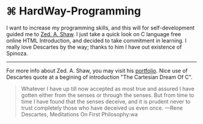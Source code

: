 # ⌘ HardWay-Programming
I want to increase my programming skills, and this will for self-development guided
me to [Zed. A. Shaw](http://learncodethehardway.org/). I just take a quick look on 
C language free online HTML Introduction, and decided to take commitment in learning. I
really love Descartes by the way; thanks to him I have out existence of Spinoza.
*****************************************************************************************
For more info about Zed. A. Shaw, you may visit his [portfolio](http://zedshaw.com/).
Nice use of Descartes quote at a begining of introduction "The Cartesian Dream Of C".
> Whatever I have up till now accepted as most true and assured I have gotten either 
  from the senses or through the senses. But from time to time I have found that the 
  senses deceive, and it is prudent never to trust completely those who have deceived 
  us even once.
> —Rene Descartes, Meditations On First Philosophy:wa

<br>
